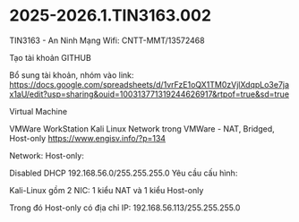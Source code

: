 # 2025-2026.1.TIN3163.002
TIN3163 - An Ninh Mạng
Wifi: CNTT-MMT/13572468

Tạo tài khoản GITHUB

Bổ sung tài khoản, nhóm vào link: https://docs.google.com/spreadsheets/d/1vrFzE1oQX1TM0zVjlXdqpLo3e7jax1aU/edit?usp=sharing&ouid=100313771319244626917&rtpof=true&sd=true

Virtual Machine

VMWare WorkStation
Kali Linux
Network trong VMWare - NAT, Bridged, Host-only https://www.engisv.info/?p=134

Network: Host-only:

Disabled DHCP
192.168.56.0/255.255.255.0
Yêu cầu cấu hình:

Kali-Linux gồm 2 NIC: 1 kiểu NAT và 1 kiểu Host-only

Trong đó Host-only có địa chỉ IP: 192.168.56.113/255.255.255.0
